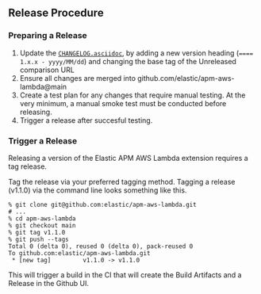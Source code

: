 
## Release Procedure 

### Preparing a Release

1. Update the [`CHANGELOG.asciidoc`](CHANGELOG.asciidoc), by adding a new version heading (`==== 1.x.x - yyyy/MM/dd`) and changing the base tag of the Unreleased comparison URL
2. Ensure all changes are merged into github.com/elastic/apm-aws-lambda@main
3. Create a test plan for any changes that require manual testing. At the very minimum, a manual smoke test must be conducted before releasing. 
4. Trigger a release after succesful testing.

### Trigger a Release

Releasing a version of the Elastic APM AWS Lambda extension requires a tag release.

Tag the release via your preferred tagging method.  Tagging a release (v1.1.0) via the command line looks something like this.

    % git clone git@github.com:elastic/apm-aws-lambda.git
    # ...
    % cd apm-aws-lambda
    % git checkout main
    % git tag v1.1.0
    % git push --tags
    Total 0 (delta 0), reused 0 (delta 0), pack-reused 0
    To github.com:elastic/apm-aws-lambda.git
     * [new tag]         v1.1.0 -> v1.1.0

This will trigger a build in the CI that will create the Build Artifacts
and a Release in the Github UI.
